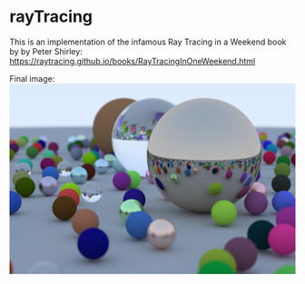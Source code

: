 # rayTracing
This is an implementation of the infamous Ray Tracing in a Weekend book by by Peter Shirley: https://raytracing.github.io/books/RayTracingInOneWeekend.html

Final image:
![Final Ray Tracing Result](https://github.com/almuallem/rayTracing/blob/main/rayTracingResult.jpg?raw=true)
